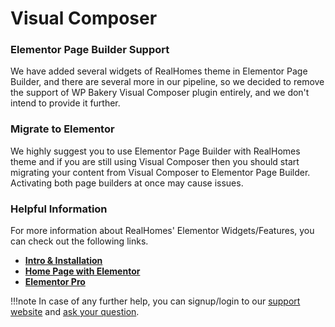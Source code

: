 # Visual Composer

### **Elementor Page Builder Support**

We have added several widgets of RealHomes theme in Elementor Page Builder, and there are several more in our pipeline, so we decided to remove the support of WP Bakery Visual Composer plugin entirely, and we don't intend to provide it further.

### **Migrate to Elementor**

We highly suggest you to use Elementor Page Builder with RealHomes theme and if you are still using Visual Composer then you should start migrating your content from Visual Composer to Elementor Page Builder. Activating both page builders at once may cause issues.

### **Helpful Information**

For more information about RealHomes' Elementor Widgets/Features, you can check out the following links.

- **[Intro & Installation](/intro-and-installation-elementor/)**
- **[Home Page with Elementor](/home-page-setup-with-elementor/)**
- **[Elementor Pro](/elementor-pro/)**

!!!note
	In case of any further help, you can signup/login to our [support website](https://support.inspirythemes.com/login-register/) and [ask your question](https://support.inspirythemes.com/ask-question/).